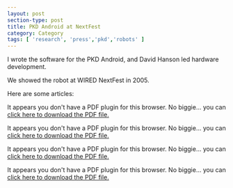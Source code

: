 ```yaml
---
layout: post
section-type: post
title: PKD Android at NextFest
category: Category
tags: [ 'research', 'press','pkd','robots' ]
---
```

I wrote the software for the PKD Android, and David Hanson led hardware development.

We showed the robot at WIRED NextFest in 2005.

Here are some articles:

<object data="https://umdrive.memphis.edu/aolney/public/press/suntimes.pdf" type="application/pdf" width="100%" height="600px">
 
  <p>It appears you don't have a PDF plugin for this browser.
  No biggie... you can <a href="https://umdrive.memphis.edu/aolney/public/press/suntimes.pdf">click here to
  download the PDF file.</a></p>
  
</object>

<object data="https://umdrive.memphis.edu/aolney/public/press/tribune.pdf" type="application/pdf" width="100%" height="600px">
 
  <p>It appears you don't have a PDF plugin for this browser.
  No biggie... you can <a href="https://umdrive.memphis.edu/aolney/public/press/tribune.pdf">click here to
  download the PDF file.</a></p>
  
</object>

<object data="https://umdrive.memphis.edu/aolney/public/press/wsj.pdf" type="application/pdf" width="100%" height="600px">
 
  <p>It appears you don't have a PDF plugin for this browser.
  No biggie... you can <a href="https://umdrive.memphis.edu/aolney/public/press/wsj.pdf">click here to
  download the PDF file.</a></p>
  
</object>

<object data="https://umdrive.memphis.edu/aolney/public/press/abc.pdf" type="application/pdf" width="100%" height="600px">
 
  <p>It appears you don't have a PDF plugin for this browser.
  No biggie... you can <a href="https://umdrive.memphis.edu/aolney/public/press/abc.pdf">click here to
  download the PDF file.</a></p>
  
</object>
